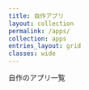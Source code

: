 ```yaml
---
title: 自作アプリ
layout: collection
permalink: /apps/
collection: apps
entries_layout: grid
classes: wide
---
```


自作のアプリ一覧